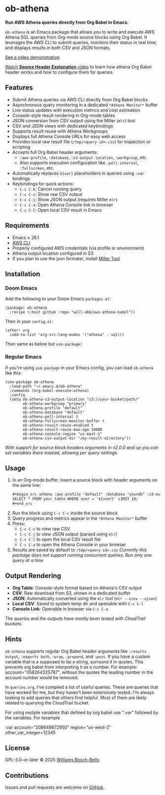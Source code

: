 # ob-athena

**Run AWS Athena queries directly from Org Babel in Emacs.**

`ob-athena` is an Emacs package that allows you to write and execute AWS Athena SQL queries from Org-mode source blocks using Org Babel. It leverages the AWS CLI to submit queries, monitors their status in real time, and displays results in both CSV and JSON formats.

[See a video demonstration](https://youtu.be/2VoVpH3ceG0)

[Watch **Source Header Explanation** video](https://www.youtube.com/watch?v=aVAfLEuNcc4) to learn how athena Org Babel header works and how to configure them for queries.

## Features

- Submit Athena queries via AWS CLI directly from Org Babel blocks
- Asynchronous query monitoring in a dedicated `*Athena Monitor*` buffer
- Live status updates with execution metrics and cost estimation
- Console-style result rendering in Org-mode tables
- JSON conversion from CSV output using the Miller (`mlr`) tool
- CSV and JSON views with dedicated keybindings
- Supports result reuse with Athena Workgroups
- Displays full Athena Console URLs for easy web access
- Provides local raw result file (`/tmp/<query-id>.csv`) for inspection or scripting
- Accepts full Org Babel header arguments:
  - `:aws-profile`, `:database`, `:s3-output-location`, `:workgroup`, etc.
  - Also supports execution configuration like `:poll-interval`, `:fullscreen`, etc.
- Automatically replaces `${var}` placeholders in queries using `:var` bindings
- Keybindings for quick actions:
  - `C-c C-k`: Cancel running query
  - `C-c C-c`: Show raw CSV output
  - `C-c C-j`: Show JSON output (requires Miller `mlr`)
  - `C-c C-a`: Open Athena Console link in browser
  - `C-c C-l`: Open local CSV result in Emacs

## Requirements

- Emacs ≥ 26.1
- [AWS CLI](https://docs.aws.amazon.com/cli/latest/userguide/install-cliv2.html)
- Properly configured AWS credentials (via profile or environment)
- Athena output location configured in S3
- If you plan to use the json formater, install [Miller Tool](https://github.com/johnkerl/miller)

## Installation

### Doom Emacs

Add the following to your Doom Emacs `packages.el`:

```emacs-lisp
(package! ob-athena
  :recipe (:host github :repo "will-abb/aws-athena-babel"))
```

Then in your `config.el`:

```emacs-lisp
(after! org
  (add-to-list 'org-src-lang-modes '("athena" . sql)))
```

Then same as below but `use-package!`

### Regular Emacs

If you're using `use-package` in your Emacs config, you can load `ob-athena` like this:

```emacs-lisp
(use-package ob-athena
  :load-path "~/.emacs.d/ob-athena"
  :commands (org-babel-execute:athena)
  :config
  (setq ob-athena-s3-output-location "s3://your-bucket/path/"
        ob-athena-workgroup "primary"
        ob-athena-profile "default"
        ob-athena-database "default"
        ob-athena-poll-interval 3
        ob-athena-fullscreen-monitor-buffer t
        ob-athena-result-reuse-enabled t
        ob-athena-result-reuse-max-age 10080
        ob-athena-console-region "us-east-1"
        ob-athena-csv-output-dir "/my-result-directory"))
```

*With support for source block headers arguments in v2.0.0 and up you can set variables there instead, allowing per query settings.*

## Usage

1. In an Org-mode buffer, insert a source block with header arguments on the same line:
   ```org
   #+begin_src athena :aws-profile "default" :database "yourdb" :s3-output-location "s3://your-bucket/path/" :workgroup "primary" :poll-interval 3 :fullscreen t :result-reuse-enabled t :result-reuse-max-age 10080 :console-region "us-east-1" :var user="john.doe@example.com"
   SELECT * FROM your_table WHERE user = '${user}' LIMIT 10;
   #+end_src
   ```
2. Run the block using `C-c C-c` inside the source block
3. Query progress and metrics appear in the `*Athena Monitor*` buffer
4. Press:
   * `C-c C-c` to view raw CSV.
   * `C-c C-j` to view JSON output (parsed using `mlr`)
   * `C-c C-l` to open the local CSV result file
   * `C-c C-a` to open the Athena Console in your browser
5. Results are saved by default to `/tmp/<query-id>.csv`
*Currently this package does not support running concurrent queires. Run only one query at a time*
## Output Rendering

- **Org Table**: Console-style format based on Athena's CSV output
- **CSV**: Raw download from S3, shown in a dedicated buffer
- **JSON**: Automatically converted using the `mlr` tool (`mlr --icsv --ojson`)
- **Local CSV**: Saved to system temp dir and openable with `C-c C-l`
- **Console Link**: Openable in browser via `C-c C-a`

*The queries and the outputs have mostly been tested with CloudTrail buckets.*

##  Hints

`ob-athena` supports regular Org Babel header arguments like `:results output`, `:exports both`, `:wrap`, `:prepend`, and `:post`.
If you have a custom variable that is a supposed to be a string, surround it in quotes. This prevents org babel from interpreting it as a number. For example: account="058264325787", without the quotes the leading number in the account number would be removed.

In `queries.org`, I’ve compiled a list of useful queries. These are queries that have worked for me, but they haven’t been extensively tested. I'm always looking to add queries that others find helpful. Most of them are likely related to querying the CloudTrail bucket.

For using mutiple variables that defined by org babel use ":var" followed by the variables. For texample

:var account="208648672950" region="us-west-2" other_var_integer=12345

## License

GPL-3.0-or-later © 2025 [Williams Bosch-Bello](mailto:williamsbosch@gmail.com)

## Contributions

Issues and pull requests are welcome on [GitHub](https://github.com/will-abb/aws-athena-babel).
